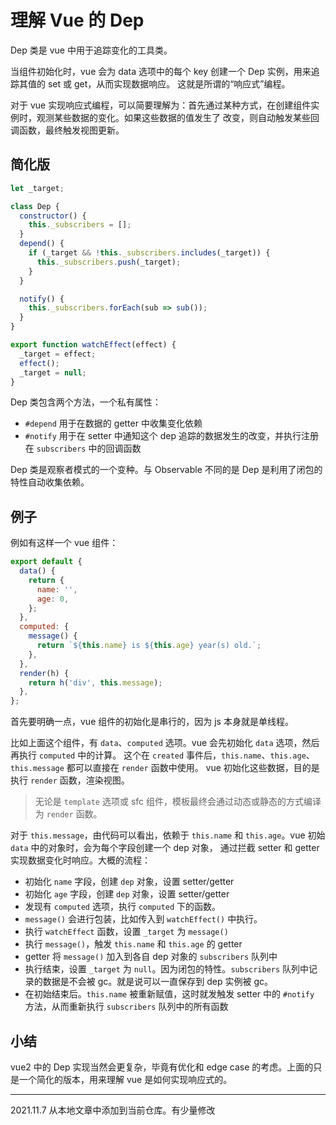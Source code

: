 # 理解 Vue 的 Dep

Dep 类是 vue 中用于追踪变化的工具类。

当组件初始化时，vue 会为 data 选项中的每个 key 创建一个 Dep 实例，用来追踪其值的 set 或 get，从而实现数据响应。
这就是所谓的“响应式”编程。

对于 vue 实现响应式编程，可以简要理解为：首先通过某种方式，在创建组件实例时，观测某些数据的变化。如果这些数据的值发生了
改变，则自动触发某些回调函数，最终触发视图更新。

## 简化版

```js
let _target;

class Dep {
  constructor() {
    this._subscribers = [];
  }
  depend() {
    if (_target && !this._subscribers.includes(_target)) {
      this._subscribers.push(_target);
    }
  }

  notify() {
    this._subscribers.forEach(sub => sub());
  }
}

export function watchEffect(effect) {
  _target = effect;
  effect();
  _target = null;
}
```

Dep 类包含两个方法，一个私有属性：

- `#depend` 用于在数据的 getter 中收集变化依赖
- `#notify` 用于在 setter 中通知这个 dep 追踪的数据发生的改变，并执行注册在 `subscribers` 中的回调函数

Dep 类是观察者模式的一个变种。与 Observable 不同的是 Dep 是利用了闭包的特性自动收集依赖。

## 例子

例如有这样一个 vue 组件：

```js
export default {
  data() {
    return {
      name: '',
      age: 0,
    };
  },
  computed: {
    message() {
      return `${this.name} is ${this.age} year(s) old.`;
    },
  },
  render(h) {
    return h('div', this.message);
  },
};
```

首先要明确一点，vue 组件的初始化是串行的，因为 js 本身就是单线程。

比如上面这个组件，有 `data`、`computed` 选项。vue 会先初始化 `data` 选项，然后再执行 `computed` 中的计算。
这个在 `created` 事件后，`this.name`、`this.age`、`this.message` 都可以直接在 `render` 函数中使用。
vue 初始化这些数据，目的是执行 `render` 函数，渲染视图。

> 无论是 `template` 选项或 sfc 组件，模板最终会通过动态或静态的方式编译为 `render` 函数。

对于 `this.message`，由代码可以看出，依赖于 `this.name` 和 `this.age`。vue 初始 `data` 中的对象时，会为每个字段创建一个 dep 对象，
通过拦截 setter 和 getter 实现数据变化时响应。大概的流程：

- 初始化 `name` 字段，创建 `dep` 对象，设置 setter/getter
- 初始化 `age` 字段，创建 `dep` 对象，设置 setter/getter
- 发现有 `computed` 选项，执行 `computed` 下的函数。
- `message()` 会进行包装，比如传入到 `watchEffect()` 中执行。
- 执行 `watchEffect` 函数，设置 `_target` 为 `message()`
- 执行 `message()`，触发 `this.name` 和 `this.age` 的 getter
- getter 将 `message()` 加入到各自 dep 对象的 `subscribers` 队列中
- 执行结束，设置 `_target` 为 `null`。因为闭包的特性。`subscribers` 队列中记录的数据是不会被 gc。就是说可以一直保存到 dep 实例被 gc。
- 在初始结束后。`this.name` 被重新赋值，这时就发触发 setter 中的 `#notify` 方法，从而重新执行 `subscribers` 队列中的所有函数

## 小结

vue2 中的 Dep 实现当然会更复杂，毕竟有优化和 edge case 的考虑。上面的只是一个简化的版本，用来理解 vue 是如何实现响应式的。

---

2021.11.7 从本地文章中添加到当前仓库。有少量修改
